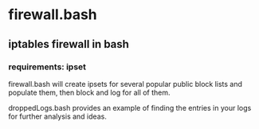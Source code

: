# firewall.bash

## iptables firewall in bash

### requirements: ipset

firewall.bash will create ipsets for several popular public block lists and populate them, then block and log 
for all of them.

droppedLogs.bash provides an example of finding the entries in your logs for further analysis and ideas.
